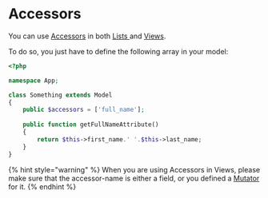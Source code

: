 # Accessors

You can use [Accessors](https://laravel.com/docs/eloquent-mutators#defining-an-accessor) in both [Lists ](lists.md)and [Views](views.md).

To do so, you just have to define the following array in your model:

```php
<?php

namespace App;

class Something extends Model
{
    public $accessors = ['full_name'];
    
    public function getFullNameAttribute()
    {
        return $this->first_name.' '.$this->last_name;
    }
}
```

{% hint style="warning" %}
When you are using Accessors in Views, please make sure that the accessor-name is either a field, or you defined a [Mutator](https://laravel.com/docs/eloquent-mutators#defining-a-mutator) for it.
{% endhint %}

